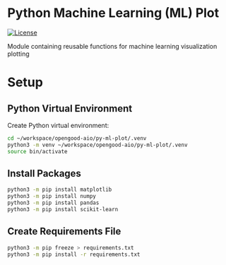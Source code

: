 # Python Machine Learning (ML) Plot

[![License](https://img.shields.io/badge/license-MIT-blue.svg)](https://raw.githubusercontent.com/opengood-aio/py-ml-plot/master/LICENSE)

Module containing reusable functions for machine learning visualization plotting

# Setup

## Python Virtual Environment

Create Python virtual environment:

```bash
cd ~/workspace/opengood-aio/py-ml-plot/.venv
python3 -m venv ~/workspace/opengood-aio/py-ml-plot/.venv
source bin/activate
```

## Install Packages

```bash
python3 -m pip install matplotlib
python3 -m pip install numpy
python3 -m pip install pandas
python3 -m pip install scikit-learn
```

## Create Requirements File

```bash
python3 -m pip freeze > requirements.txt
python3 -m pip install -r requirements.txt
```
